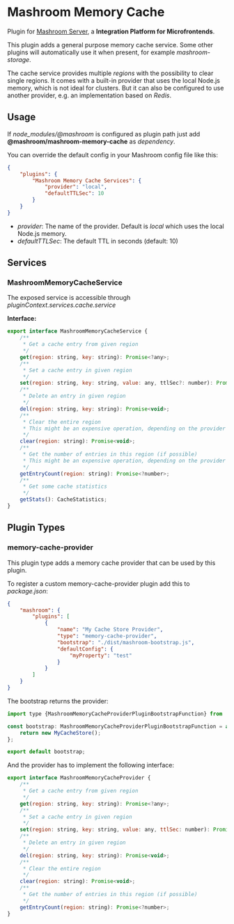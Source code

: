 
# Mashroom Memory Cache

Plugin for [Mashroom Server](https://www.mashroom-server.com), a **Integration Platform for Microfrontends**.

This plugin adds a general purpose memory cache service. Some other plugins will automatically use
it when present, for example *mashroom-storage*.

The cache service provides multiple _regions_ with the possibility to clear single regions.
It comes with a built-in provider that uses the local Node.js memory, which is not ideal for clusters.
But it can also be configured to use another provider, e.g. an implementation based on *Redis*.

## Usage

If *node_modules/@mashroom* is configured as plugin path just add **@mashroom/mashroom-memory-cache** as *dependency*.

You can override the default config in your Mashroom config file like this:

```json
{
    "plugins": {
        "Mashroom Memory Cache Services": {
            "provider": "local",
            "defaultTTLSec": 10
        }
    }
}
```

 * _provider_: The name of the provider. Default is *local* which uses the local Node.js memory.
 * _defaultTTLSec_: The default TTL in seconds (default: 10)

## Services

### MashroomMemoryCacheService

The exposed service is accessible through _pluginContext.services.cache.service_

**Interface:**

```js
export interface MashroomMemoryCacheService {
    /**
     * Get a cache entry from given region
     */
    get(region: string, key: string): Promise<?any>;
    /**
     * Set a cache entry in given region
     */
    set(region: string, key: string, value: any, ttlSec?: number): Promise<void>;
    /**
     * Delete an entry in given region
     */
    del(region: string, key: string): Promise<void>;
    /**
     * Clear the entire region
     * This might be an expensive operation, depending on the provider
     */
    clear(region: string): Promise<void>;
    /**
     * Get the number of entries in this region (if possible)
     * This might be an expensive operation, depending on the provider
     */
    getEntryCount(region: string): Promise<?number>;
    /**
     * Get some cache statistics
     */
    getStats(): CacheStatistics;
}
```
## Plugin Types

### memory-cache-provider

This plugin type adds a memory cache provider that can be used by this plugin.

To register a custom memory-cache-provider plugin add this to _package.json_:

```json
{
    "mashroom": {
        "plugins": [
            {
                "name": "My Cache Store Provider",
                "type": "memory-cache-provider",
                "bootstrap": "./dist/mashroom-bootstrap.js",
                "defaultConfig": {
                    "myProperty": "test"
                }
            }
        ]
    }
}
```

The bootstrap returns the provider:

```js
import type {MashroomMemoryCacheProviderPluginBootstrapFunction} from '@mashroom/mashroom-memory-cache/type-definitions';

const bootstrap: MashroomMemoryCacheProviderPluginBootstrapFunction = async (pluginName, pluginConfig, pluginContextHolder) => {
    return new MyCacheStore();
};

export default bootstrap;
```

And the provider has to implement the following interface:

```js
export interface MashroomMemoryCacheProvider {
    /**
     * Get a cache entry from given region
     */
    get(region: string, key: string): Promise<?any>;
    /**
     * Set a cache entry in given region
     */
    set(region: string, key: string, value: any, ttlSec: number): Promise<void>;
    /**
     * Delete an entry in given region
     */
    del(region: string, key: string): Promise<void>;
    /**
     * Clear the entire region
     */
    clear(region: string): Promise<void>;
    /**
     * Get the number of entries in this region (if possible)
     */
    getEntryCount(region: string): Promise<?number>;
}
```
